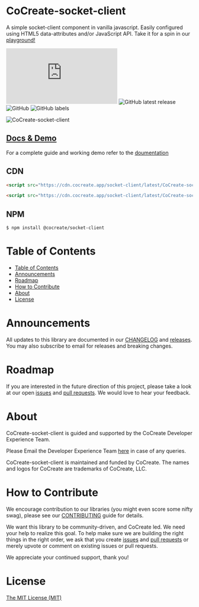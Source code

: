 # CoCreate-socket-client

A simple socket-client component in vanilla javascript. Easily configured using HTML5 data-attributes and/or JavaScript API. Take it for a spin in our [playground!](https://cocreate.app/docs/socket-client)

![GitHub file size in bytes](https://img.shields.io/github/size/CoCreate-app/CoCreate-socket-client/dist/CoCreate-socket-client.min.js?label=minified%20size&style=for-the-badge)
![GitHub latest release](https://img.shields.io/github/v/release/CoCreate-app/CoCreate-socket-client?style=for-the-badge)
![GitHub](https://img.shields.io/github/license/CoCreate-app/CoCreate-socket-client?style=for-the-badge)
![GitHub labels](https://img.shields.io/github/labels/CoCreate-app/CoCreate-socket-client/help%20wanted?style=for-the-badge)

![CoCreate-socket-client](https://cdn.cocreate.app/docs/CoCreate-socket-client.gif)

## [Docs & Demo](https://cocreate.app/docs/clone)

For a complete guide and working demo refer to the [doumentation](https://cocreate.app/docs/socket-client)

## CDN

```html
<script src="https://cdn.cocreate.app/socket-client/latest/CoCreate-socket-client.min.js"></script>
```

```html
<script src="https://cdn.cocreate.app/socket-client/latest/CoCreate-socket-client.min.css"></script>
```

## NPM

```shell
$ npm install @cocreate/socket-client
```

# Table of Contents

- [Table of Contents](#table-of-contents)
- [Announcements](#announcements)
- [Roadmap](#roadmap)
- [How to Contribute](#how-to-contribute)
- [About](#about)
- [License](#license)

<a name="announcements"></a>

# Announcements

All updates to this library are documented in our [CHANGELOG](https://github.com/CoCreate-app/CoCreate-socket-client/blob/master/CHANGELOG.md) and [releases](https://github.com/CoCreate-app/CoCreate-socket-client/releases). You may also subscribe to email for releases and breaking changes.

<a name="roadmap"></a>

# Roadmap

If you are interested in the future direction of this project, please take a look at our open [issues](https://github.com/CoCreate-app/CoCreate-socket-client/issues) and [pull requests](https://github.com/CoCreate-app/CoCreate-socket-client/pulls). We would love to hear your feedback.

<a name="about"></a>

# About

CoCreate-socket-client is guided and supported by the CoCreate Developer Experience Team.

Please Email the Developer Experience Team [here](mailto:develop@cocreate.app) in case of any queries.

CoCreate-socket-client is maintained and funded by CoCreate. The names and logos for CoCreate are trademarks of CoCreate, LLC.

<a name="contribute"></a>

# How to Contribute

We encourage contribution to our libraries (you might even score some nifty swag), please see our [CONTRIBUTING](https://github.com/CoCreate-app/CoCreate-socket-client/blob/master/CONTRIBUTING.md) guide for details.

We want this library to be community-driven, and CoCreate led. We need your help to realize this goal. To help make sure we are building the right things in the right order, we ask that you create [issues](https://github.com/CoCreate-app/CoCreate-socket-client/issues) and [pull requests](https://github.com/CoCreate-app/CoCreate-socket-client/pulls) or merely upvote or comment on existing issues or pull requests.

We appreciate your continued support, thank you!

# License

[The MIT License (MIT)](https://github.com/CoCreate-app/CoCreate-socket-client/blob/master/LICENSE)
